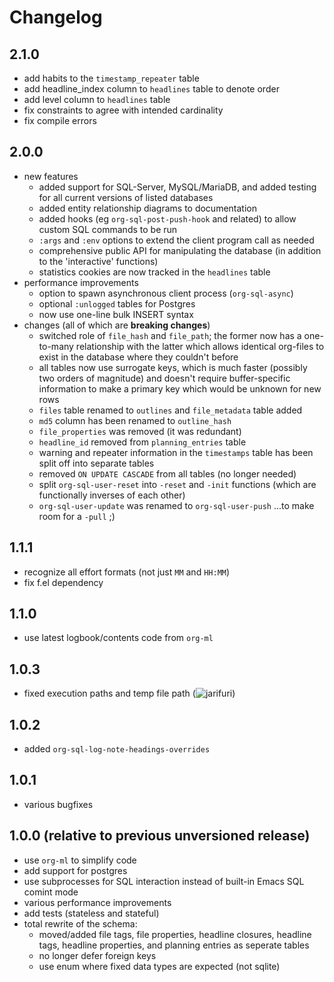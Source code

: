 # Changelog

## 2.1.0

- add habits to the `timestamp_repeater` table
- add headline_index column to `headlines` table to denote order
- add level column to `headlines` table
- fix constraints to agree with intended cardinality
- fix compile errors

## 2.0.0

- new features
  - added support for SQL-Server, MySQL/MariaDB, and added testing for all
    current versions of listed databases
  - added entity relationship diagrams to documentation
  - added hooks (eg `org-sql-post-push-hook` and related) to allow custom SQL
    commands to be run
  - `:args` and `:env` options to extend the client program call as needed
  - comprehensive public API for manipulating the database (in addition to the
    'interactive' functions)
  - statistics cookies are now tracked in the `headlines` table
- performance improvements
  - option to spawn asynchronous client process (`org-sql-async`)
  - optional `:unlogged` tables for Postgres
  - now use one-line bulk INSERT syntax
- changes (all of which are **breaking changes**)
  - switched role of `file_hash` and `file_path`; the former now has a
    one-to-many relationship with the latter which allows identical org-files to
    exist in the database where they couldn't before
  - all tables now use surrogate keys, which is much faster (possibly two orders
    of magnitude) and doesn't require buffer-specific information to make a
    primary key which would be unknown for new rows
  - `files` table renamed to `outlines` and `file_metadata` table
    added
  - `md5` column has been renamed to `outline_hash`
  - `file_properties` was removed (it was redundant)
  - `headline_id` removed from `planning_entries` table
  - warning and repeater information in the `timestamps` table has been split
    off into separate tables
  - removed `ON UPDATE CASCADE` from all tables (no longer needed)
  - split `org-sql-user-reset` into `-reset` and `-init` functions (which are
    functionally inverses of each other)
  - `org-sql-user-update` was renamed to `org-sql-user-push` ...to make room
    for a `-pull` ;)

## 1.1.1

- recognize all effort formats (not just `MM` and `HH:MM`)
- fix f.el dependency

## 1.1.0

- use latest logbook/contents code from `org-ml`

## 1.0.3

- fixed execution paths and temp file path
  (![jarifuri](https://github.com/jarifuri))

## 1.0.2

- added `org-sql-log-note-headings-overrides`

## 1.0.1

- various bugfixes

## 1.0.0 (relative to previous unversioned release)

- use `org-ml` to simplify code
- add support for postgres
- use subprocesses for SQL interaction instead of built-in Emacs SQL comint mode
- various performance improvements
- add tests (stateless and stateful)
- total rewrite of the schema:
   - moved/added file tags, file properties, headline closures, headline tags,
     headline properties, and planning entries as seperate tables
   - no longer defer foreign keys
   - use enum where fixed data types are expected (not sqlite)
